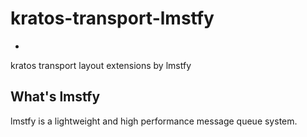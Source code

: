 # kratos-transport-lmstfy
-
kratos transport layout extensions by lmstfy

## What's lmstfy
lmstfy is a lightweight and high performance message queue system.